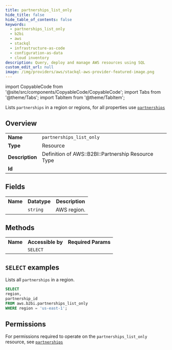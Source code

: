 ```yaml
---
title: partnerships_list_only
hide_title: false
hide_table_of_contents: false
keywords:
  - partnerships_list_only
  - b2bi
  - aws
  - stackql
  - infrastructure-as-code
  - configuration-as-data
  - cloud inventory
description: Query, deploy and manage AWS resources using SQL
custom_edit_url: null
image: /img/providers/aws/stackql-aws-provider-featured-image.png
---
```


import CopyableCode from '@site/src/components/CopyableCode/CopyableCode';
import Tabs from '@theme/Tabs';
import TabItem from '@theme/TabItem';

Lists <code>partnerships</code> in a region or regions, for all properties use <a href="/providers/aws/serviceName/partnerships/"><code>partnerships</code></a>

## Overview
<table><tbody>
<tr><td><b>Name</b></td><td><code>partnerships_list_only</code></td></tr>
<tr><td><b>Type</b></td><td>Resource</td></tr>
<tr><td><b>Description</b></td><td>Definition of AWS::B2BI::Partnership Resource Type</td></tr>
<tr><td><b>Id</b></td><td><CopyableCode code="aws.b2bi.partnerships_list_only" /></td></tr>
</tbody></table>

## Fields
<table><tbody><tr><th>Name</th><th>Datatype</th><th>Description</th></tr><tr><td><CopyableCode code="region" /></td><td><code>string</code></td><td>AWS region.</td></tr>
</tbody></table>

## Methods

<table><tbody>
  <tr>
    <th>Name</th>
    <th>Accessible by</th>
    <th>Required Params</th>
  </tr>
  <tr>
    <td><CopyableCode code="list_resources" /></td>
    <td><code>SELECT</code></td>
    <td><CopyableCode code="region" /></td>
  </tr>
</tbody></table>

## `SELECT` examples
Lists all <code>partnerships</code> in a region.
```sql
SELECT
region,
partnership_id
FROM aws.b2bi.partnerships_list_only
WHERE region = 'us-east-1';
```


## Permissions

For permissions required to operate on the <code>partnerships_list_only</code> resource, see <a href="/providers/aws/b2bi/partnerships/#permissions"><code>partnerships</code></a>

